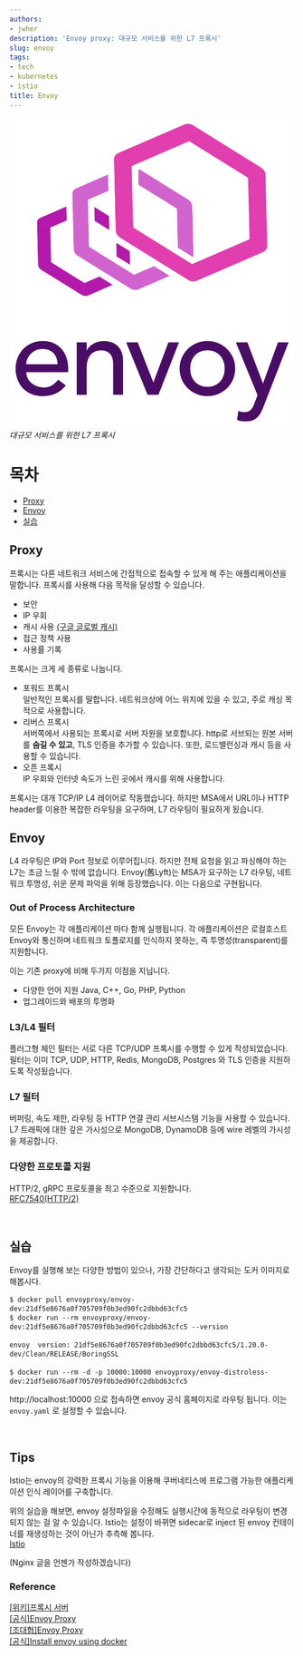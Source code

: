 ```yaml
---
authors:
- jwher
description: 'Envoy proxy: 대규모 서비스를 위한 L7 프록시'
slug: envoy
tags:
- tech
- kubernetes
- istio
title: Envoy
---
```


![envoy-proxy](/img/logos/envoy-proxy.svg)
*대규모 서비스를 위한 L7 프록시*  
<!--truncate-->

# 목차
* [Proxy](#proxy)
* [Envoy](#envoy)
* [실습](#실습)

## Proxy

프록시는 다른 네트워크 서비스에 간접적으로 접속할 수 있게 해 주는 애플리케이션을 말합니다.
프록시를 사용해 다음 목적을 달성할 수 있습니다.
* 보안
* IP 우회
* 캐시 사용 [(구글 글로벌 캐시)](https://netmanias.com/ko/post/blog/5457/dns-google-google-global-cache-kt-ott-video-streaming-youtube/google-global-cache-ggc-work-flow-for-youtube-part-1-kt-case)
* 접근 정책 사용
* 사용률 기록

프록시는 크게 세 종류로 나눕니다.
* 포워드 프록시  
일반적인 프록시를 말합니다. 네트워크상에 어느 위치에 있을 수 있고, 
주로 캐싱 목적으로 사용합니다.
* 리버스 프록시  
서버쪽에서 사용되는 프록시로 서버 자원을 보호합니다.
http로 서브되는 원본 서버를 **숨길 수 있고**, TLS 인증을 추가할 수 있습니다.
또한, 로드밸런싱과 캐시 등을 사용할 수 있습니다.
* 오픈 프록시  
IP 우회와 인터넷 속도가 느린 곳에서 캐시를 위해 사용합니다.
  
프록시는 대개 TCP/IP L4 레이어로 작동했습니다.
하지만 MSA에서 URL이나 HTTP header를 이용한 복잡한 라우팅을 요구하며,
L7 라우팅이 필요하게 됬습니다.

## Envoy
L4 라우팅은 IP와 Port 정보로 이루어집니다. 하지만 전체 요청을 읽고 파싱해야 하는 L7는 조금 느릴 수 밖에 없습니다.
Envoy(舊Lyft)는 MSA가 요구하는 L7 라우팅, 네트워크 투명성, 쉬운 문제 파악을 위해 등장했습니다.
이는 다음으로 구현됩니다.

### Out of Process Architecture
모든 Envoy는 각 애플리케이션 마다 함께 실행됩니다.
각 애플리케이션은 로컬호스트 Envoy와 통신하며 네트워크 토폴로지를 인식하지 못하는,
즉 투명성(transparent)를 지원합니다.

이는 기존 proxy에 비해 두가지 이점을 지닙니다.
* 다양한 언어 지원 Java, C++, Go, PHP, Python
* 업그레이드와 배포의 투명화

### L3/L4 필터
플러그형 체인 필터는 서로 다른 TCP/UDP 프록시를 수행할 수 있게 작성되었습니다.
필터는 이미 TCP, UDP, HTTP, Redis, MongoDB, Postgres 와 TLS 인증을 지원하도록 작성됬습니다.

### L7 필터
버퍼링, 속도 제한, 라우팅 등 HTTP 연결 관리 서브시스템 기능을 사용할 수 있습니다.
L7 트래픽에 대한 깊은 가시성으로 MongoDB, DynamoDB 등에 wire 레벨의 가시성을 제공합니다.

### 다양한 프로토콜 지원
HTTP/2, gRPC 프로토콜을 최고 수준으로 지원합니다.  
[RFC7540(HTTP/2)](https://www.ietf.org/rfc/rfc7540.html)  

<br/>

## 실습
Envoy를 실행해 보는 다양한 방법이 있으나, 가장 간단하다고 생각되는 도커 이미지로 해봅시다.
```shell
$ docker pull envoyproxy/envoy-dev:21df5e8676a0f705709f0b3ed90fc2dbbd63cfc5
$ docker run --rm envoyproxy/envoy-dev:21df5e8676a0f705709f0b3ed90fc2dbbd63cfc5 --version

envoy  version: 21df5e8676a0f705709f0b3ed90fc2dbbd63cfc5/1.20.0-dev/Clean/RELEASE/BoringSSL

$ docker run --rm -d -p 10000:10000 envoyproxy/envoy-distroless-dev:21df5e8676a0f705709f0b3ed90fc2dbbd63cfc5
```

http://localhost:10000 으로 접속하면 envoy 공식 홈페이지로 라우팅 됩니다.
이는 `envoy.yaml` 로 설정할 수 있습니다.
    
<br/>

## Tips

Istio는 envoy의 강력한 프록시 기능을 이용해 쿠버네티스에 프로그램 가능한 애플리케이션 인식 레이어를 구축합니다.

위의 실습을 해보면, envoy 설정파일을 수정해도 실행시간에 동적으로 라우팅이 변경되지 않는 걸 알 수 있습니다.
Istio는 설정이 바뀌면 sidecar로 inject 된 envoy 컨테이너를 재생성하는 것이 아닌가 추측해 봅니다.  
[Istio](https://jwher.github.io/istio)  

(Nginx 글을 언젠가 작성하겠습니다)  

### Reference  

[[위키]프록시 서버](https://ko.wikipedia.org/wiki/%ED%94%84%EB%A1%9D%EC%8B%9C_%EC%84%9C%EB%B2%84)  
[[공식]Envoy Proxy](https://www.envoyproxy.io/)  
[[조대협]Envoy Proxy](https://bcho.tistory.com/1253)  
[[공식]Install envoy using docker](https://www.envoyproxy.io/docs/envoy/latest/start/install#install-envoy-using-docker)  


<!-- update log -->
<!--
본문에 추가할 내용을 적는다.
구글캐시서버 https://www.clien.net/service/board/lecture/12089144

https://gruuuuu.github.io/cloud/envoy-proxy/
https://zetawiki.com/wiki/Envoy_%ED%94%84%EB%A1%9D%EC%8B%9C
https://www.popit.kr/%EB%82%98%EB%A7%8C-%EB%AA%A8%EB%A5%B4%EA%B3%A0-%EC%9E%88%EB%8D%98-http2/
-->
